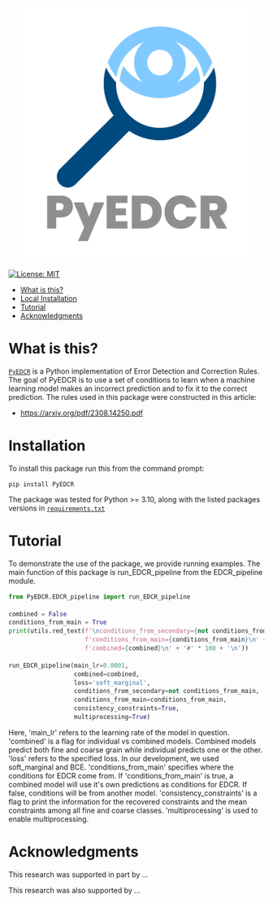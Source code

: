 <p align="center">
    <img alt="Logo" src="images/logo-transparent-png.png" width="440" height="500"/>
</p>

<!-- [![pages-build-deployment](https://github.com/krichelj/PyDiffGame/actions/workflows/pages/pages-build-deployment/badge.svg)](https://github.com/krichelj/PyDiffGame/actions/workflows/pages/pages-build-deployment) -->

[![License: MIT](https://img.shields.io/badge/License-MIT-yellow.svg)](https://opensource.org/licenses/MIT)

- [What is this?](#what-is-this)
- [Local Installation](#local-installation)
- [Tutorial](#tutorial)
- [Acknowledgments](#acknowledgments)

# What is this?

[`PyEDCR`](https://github.com/lab-v2/metacognitive_error_detection_and_correction_v2/tree/master) is a Python implementation of Error Detection and Correction Rules. The goal of PyEDCR is to use a set of conditions to learn when a machine learning model makes an incorrect prediction and to fix it to the correct prediction. The rules used in this package were constructed in this article:

- https://arxiv.org/pdf/2308.14250.pdf

# Installation

To install this package run this from the command prompt:

```
pip install PyEDCR
```

The package was tested for Python >= 3.10, along with the listed packages versions in [`requirements.txt`](https://github.com/lab-v2/metacognitive_error_detection_and_correction_v2/blob/maintain_github/requirements.txt)

# Tutorial

To demonstrate the use of the package, we provide running examples. The main function of this package is run_EDCR_pipeline from the EDCR_pipeline module.

```python
from PyEDCR.EDCR_pipeline import run_EDCR_pipeline

combined = False
conditions_from_main = True
print(utils.red_text(f'\nconditions_from_secondary={not conditions_from_main}, '
                     f'conditions_from_main={conditions_from_main}\n' +
                     f'combined={combined}\n' + '#' * 100 + '\n'))

run_EDCR_pipeline(main_lr=0.0001,
                  combined=combined,
                  loss='soft_marginal',
                  conditions_from_secondary=not conditions_from_main,
                  conditions_from_main=conditions_from_main,
                  consistency_constraints=True,
                  multiprocessing=True)
```

Here, 'main_lr' refers to the learning rate of the model in question. 'combined' is a flag for individual vs combined models. Combined models predict both fine and coarse grain while individual predicts one or the other. 'loss' refers to the specified loss. In our development, we used soft_marginal and BCE. 'conditions_from_main' specifies where the conditions for EDCR come from. If 'conditions_from_main' is true, a combined model will use it's own predictions as conditions for EDCR. If false, conditions will be from another model. 'consistency_constraints' is a flag to print the information for the recovered constraints and the mean constraints among all fine and coarse classes. 'multiprocessing' is used to enable multiprocessing.

# Acknowledgments

This research was supported in part by ...

This research was also supported by ...
